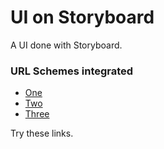 UI on Storyboard
================
A UI done with Storyboard.

### URL Schemes integrated
 
 - [One][1]
 - [Two][2]
 - [Three][3]

Try these links.

<script type="text/javascript">
	alert('Hello');
</script>



















 [1]: hztbuddy://one
 [2]: hztbuddy://two
 [3]: hztbuddy://three